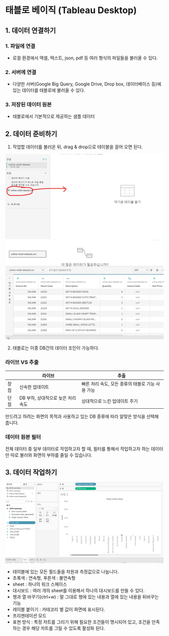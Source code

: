 # 태블로 베이직 (Tableau Desktop)

## 1. 데이터 연결하기

### 1. 파일에 연결

- 로컬 환경에서 엑셀, 텍스트, json, pdf 등 여러 형식의 파일들을 불러올 수 있다.

### 2. 서버에 연결

- 다양한 서버(Google Big Query, Google Drive, Drop box, 데이터베이스 등)에 있는 데이터를 태블로에 불러올 수 있다.

### 3. 저장된 데이터 원본

- 태블로에서 기본적으로 제공하는 샘플 데이터

## 2. 데이터 준비하기

1. 작업할 데이터를 불러온 뒤, drag & drop으로 테이블을 끌어 오면 된다.

<img src="tableau기본1.assets/image-20220806200132096.png" alt="image-20220806200132096" style="zoom:60%;" />

<img src="tableau기본1.assets/image-20220806200357369.png" alt="image-20220806200357369" style="zoom:60%;" />

2. 태블로는 이종 DB간의 데이터 조인이 가능하다.

### 라이브  VS  추출

|      | 라이브                             | 추출                                              |
| ---- | ---------------------------------- | ------------------------------------------------- |
| 장점 | 신속한 업데이트                    | 빠른 처리 속도, 모든 종류의 태블로 기능 사용 가능 |
| 단점 | DB 부하, 상대적으로 늦은 처리 속도 | 상대적으로 느린 업데이트 주기                     |

만드려고 하려는 화면의 목적과 사용하고 있는 DB 종류에 따라 알맞은 방식을 선택해 줍니다.

### 데이터 원본 필터

전체 데이터 중 일부 데이터로 작업하고자 할 때, 필터를 통해서 작업하고자 하는 데이터만 따로 불러와 화면의 부하를 줄일 수 있습니다.

## 3. 데이터 작업하기

![image-20220806202042214](tableau기본1.assets/image-20220806202042214.png)

- 테이블에 있는 모든 필드들을 차원과 측정값으로 나눕니다.
- 초록색 : 연속형, 푸른색 : 불연속형
- sheet : 하나의 워크 스페이스
- 대시보드 : 여러 개의 sheet를 이용해서 하나의 대시보드를 만들 수 있다.
- 행과 열 바꾸기(ctrl+w) : 말 그대로 행에 있는 내용과 열에 있는 내용을 뒤바꾸는 기능
- 레이블 붙이기 : 카테코리 별 값이 화면에 표시된다.
- 프리젠테이션 모드
- 표현 방식 : 특정 차트를 그리기 위해 필요한 조건들이 명시되어 있고, 조건을 만족하는 경우 해당 차트를 그릴 수 있도록 활성화 된다.


